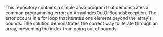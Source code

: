 This repository contains a simple Java program that demonstrates a common programming error: an ArrayIndexOutOfBoundsException. The error occurs in a for loop that iterates one element beyond the array's bounds.  The solution demonstrates the correct way to iterate through an array, preventing the index from going out of bounds.